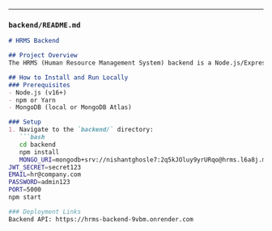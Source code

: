 
---

### `backend/README.md`
```markdown
# HRMS Backend

## Project Overview
The HRMS (Human Resource Management System) backend is a Node.js/Express application with MongoDB (using Mongoose) for data storage, designed to handle API requests for employee management, attendance tracking, leave requests, and payroll processing. It provides RESTful endpoints with JWT-based authentication and role-based access control for HR and employee roles. The backend integrates with a React frontend (via Vite) for a complete HRMS solution.

## How to Install and Run Locally
### Prerequisites
- Node.js (v16+)
- npm or Yarn
- MongoDB (local or MongoDB Atlas)

### Setup
1. Navigate to the `backend/` directory:
   ```bash
   cd backend
   npm install
   MONGO_URI=mongodb+srv://nishantghosle7:2q5kJOluy9yrURqo@hrms.l6a8j.mongodb.net/?retryWrites=true&w=majority&appName=hrms
JWT_SECRET=secret123
EMAIL=hr@company.com
PASSWORD=admin123
PORT=5000
npm start

### Deployment Links
Backend API: https://hrms-backend-9vbm.onrender.com